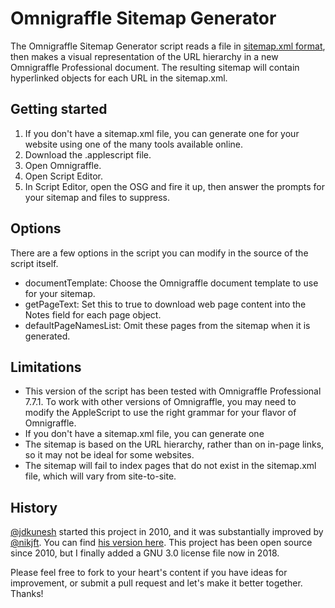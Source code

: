# Omnigraffle Sitemap Generator

The Omnigraffle Sitemap Generator script reads a file in [sitemap.xml format](https://www.sitemaps.org/protocol.html), then makes a visual representation of the URL hierarchy in a new Omnigraffle Professional document. The resulting sitemap will contain hyperlinked objects for each URL in the sitemap.xml.

## Getting started

1. If you don't have a sitemap.xml file, you can generate one for your website using one of the many tools available online.
2. Download the .applescript file.
3. Open Omnigraffle.
4. Open Script Editor.
5. In Script Editor, open the OSG and fire it up, then answer the prompts for your sitemap and files to suppress.

## Options

There are a few options in the script you can modify in the source of the script itself.

* documentTemplate: Choose the Omnigraffle document template to use for your sitemap.
* getPageText: Set this to true to download web page content into the Notes field for each page object.
* defaultPageNamesList: Omit these pages from the sitemap when it is generated. 

## Limitations

* This version of the script has been tested with Omnigraffle Professional 7.7.1. To work with other versions of Omnigraffle, you may need to modify the AppleScript to use the right grammar for your flavor of Omnigraffle.
* If you don't have a sitemap.xml file, you can generate one 
* The sitemap is based on the URL hierarchy, rather than on in-page links, so it may not be ideal for some websites.
* The sitemap will fail to index pages that do not exist in the sitemap.xml file, which will vary from site-to-site.

## History

[@jdkunesh](https://github.com/jdkunesh/) started this project in 2010, and it was substantially improved by [@nikjft](https://github.com/nikjft/). You can find [his version here](https://github.com/nikjft/Omnigraffle-Sitemap-Generator). This project has been open source since 2010, but I finally added a GNU 3.0 license file now in 2018.

Please feel free to fork to your heart's content if you have ideas for improvement, or submit a pull request and let's make it better together. Thanks!



